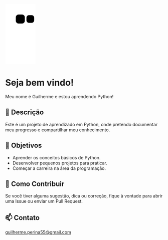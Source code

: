 ![snake gif](https://github.com/GuilhermePerina/GuilhermePerina/blob/output/github-contribution-grid-snake-dark.svg)

# Seja bem vindo!
Meu nome é Guilherme e estou aprendendo Python! 

## 💬 Descrição
Este é um projeto de aprendizado em Python, onde pretendo documentar meu progresso e compartilhar meu conhecimento.

## 🔭 Objetivos
- Aprender os conceitos básicos de Python.
- Desenvolver pequenos projetos para praticar.
- Começar a carreira na área da programação.

## 🌱 Como Contribuir
Se você tiver alguma sugestão, dica ou correção, fique à vontade para abrir uma Issue ou enviar um Pull Request.

## 📫 Contato 
guilherme.perina55@gmail.com

<!--
## Recursos Úteis
- [Documentação oficial do Python](https://docs.python.org/3/)
- Livros recomendados: "Automate the Boring Stuff with Python" e "Python Crash Course".

**GuilhermePerina/GuilhermePerina** is a ✨ _special_ ✨ repository because its `README.md` (this file) appears on your GitHub profile.

Here are some ideas to get you started:

- 🔭 I’m currently working on ...
- 🌱 I’m currently learning ...
- 👯 I’m looking to collaborate on ...
- 🤔 I’m looking for help with ...
- 💬 Ask me about ...
- 📫 How to reach me: ...
- 😄 Pronouns: ...
- ⚡ Fun fact: ...
-->
